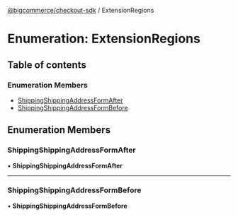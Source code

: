 [@bigcommerce/checkout-sdk](../README.md) / ExtensionRegions

# Enumeration: ExtensionRegions

## Table of contents

### Enumeration Members

- [ShippingShippingAddressFormAfter](ExtensionRegions.md#shippingshippingaddressformafter)
- [ShippingShippingAddressFormBefore](ExtensionRegions.md#shippingshippingaddressformbefore)

## Enumeration Members

### ShippingShippingAddressFormAfter

• **ShippingShippingAddressFormAfter**

___

### ShippingShippingAddressFormBefore

• **ShippingShippingAddressFormBefore**
